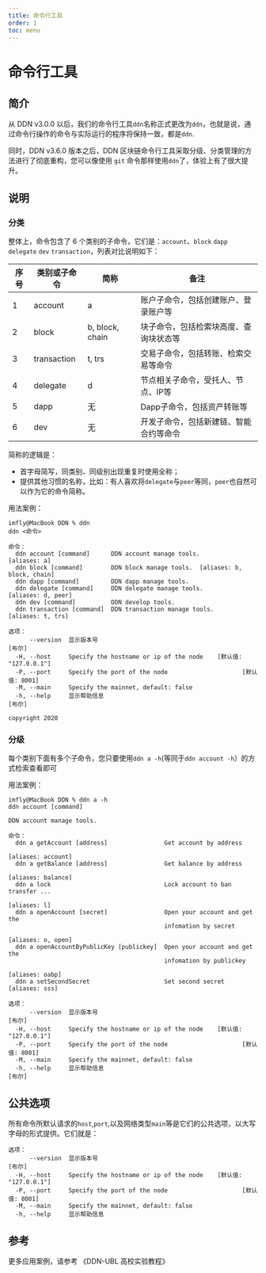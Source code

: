 ```yaml
---
title: 命令行工具
order: 1
toc: menu
---
```


# 命令行工具

## 简介

从 DDN v3.0.0 以后，我们的命令行工具`ddn`名称正式更改为`ddn`，也就是说，通过命令行操作的命令与实际运行的程序将保持一致，都是`ddn`.

同时，DDN v3.6.0 版本之后，DDN 区块链命令行工具采取分级、分类管理的方法进行了彻底重构，您可以像使用 `git` 命令那样使用`ddn`了，体验上有了很大提升。

## 说明

### 分类

整体上，命令包含了 6 个类别的子命令，它们是：`account`、`block` `dapp` `delegate` `dev` `transaction`，列表对比说明如下：

|序号 | 类别或子命令 | 简称 | 备注 |
|--------|---------|-----------|---------|
|  1  | account   | a | 账户子命令，包括创建账户、登录账户等 |
|  2  | block   | b, block, chain | 块子命令，包括检索块高度、查询块状态等 |
|  3  | transaction   | t, trs | 交易子命令，包括转账、检索交易等命令 |
|  4  | delegate   | d | 节点相关子命令，受托人、节点、IP等 |
|  5  | dapp   | 无 | Dapp子命令，包括资产转账等 |
|  6  | dev   | 无 | 开发子命令，包括新建链、智能合约等命令 |

简称的逻辑是：

- 首字母简写，同类别、同级别出现重复时使用全称；
- 提供其他习惯的名称，比如：有人喜欢将`delegate`与`peer`等同，`peer`也自然可以作为它的命令简称。

用法案例：

```shell
imfly@MacBook DDN % ddn
ddn <命令>

命令：
  ddn account [command]      DDN account manage tools.              [aliases: a]
  ddn block [command]        DDN block manage tools.  [aliases: b, block, chain]
  ddn dapp [command]         DDN dapp manage tools.
  ddn delegate [command]     DDN delegate manage tools.       [aliases: d, peer]
  ddn dev [command]          DDN develop tools.
  ddn transaction [command]  DDN transaction manage tools.     [aliases: t, trs]

选项：
      --version  显示版本号                                               [布尔]
  -H, --host     Specify the hostname or ip of the node    [默认值: "127.0.0.1"]
  -P, --port     Specify the port of the node                     [默认值: 8001]
  -M, --main     Specify the mainnet, default: false
  -h, --help     显示帮助信息                                             [布尔]

copyright 2020
```

### 分级

每个类别下面有多个子命令，您只要使用`ddn a -h`(等同于`ddn account -h`）的方式检索查看即可

用法案例：

```shell
imfly@MacBook DDN % ddn a -h
ddn account [command]

DDN account manage tools.

命令：
  ddn a getAccount [address]                Get account by address
                                                              [aliases: account]
  ddn a getBalance [address]                Get balance by address
                                                              [aliases: balance]
  ddn a lock                                Lock account to ban transfer ...
                                                                    [aliases: l]
  ddn a openAccount [secret]                Open your account and get the
                                            infomation by secret
                                                              [aliases: o, open]
  ddn a openAccountByPublicKey [publickey]  Open your account and get the
                                            infomation by publickey
                                                                 [aliases: oabp]
  ddn a setSecondSecret                     Set second secret     [aliases: sss]

选项：
      --version  显示版本号                                               [布尔]
  -H, --host     Specify the hostname or ip of the node    [默认值: "127.0.0.1"]
  -P, --port     Specify the port of the node                     [默认值: 8001]
  -M, --main     Specify the mainnet, default: false
  -h, --help     显示帮助信息                                             [布尔]
```


## 公共选项

所有命令所默认请求的`host`,`port`,以及网络类型`main`等是它们的公共选项，以大写字母的形式提供。它们就是：

```shell
选项：
      --version  显示版本号                                               [布尔]
  -H, --host     Specify the hostname or ip of the node    [默认值: "127.0.0.1"]
  -P, --port     Specify the port of the node                     [默认值: 8001]
  -M, --main     Specify the mainnet, default: false
  -h, --help     显示帮助信息   
```

## 参考

更多应用案例，请参考 《DDN-UBL 高校实验教程》